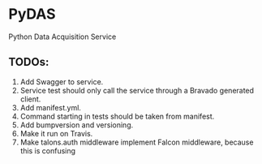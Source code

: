 PyDAS
=====
Python Data Acquisition Service

## TODOs:
1. Add Swagger to service.
1. Service test should only call the service through a Bravado generated client.
1. Add manifest.yml.
1. Command starting in tests should be taken from manifest.
1. Add bumpversion and versioning.
1. Make it run on Travis.
1. Make talons.auth middleware implement Falcon middleware, because this is confusing
